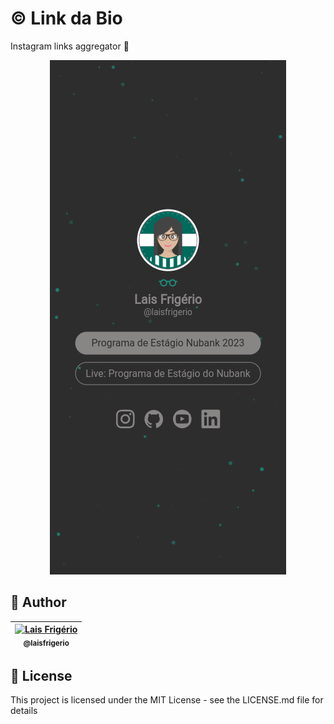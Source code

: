 # ©️ Link da Bio

Instagram links aggregator 💚

<p align="center">
  <a><img src="./linktree-link-da-bio.png" alt="Agregador de links" title="Agregador de links"></a>
</p>

## 👩 Author

| [<img src="https://avatars.githubusercontent.com/u/20709086?v=4" width="100px;" alt="Lais Frigério"/><br /><sub><b>@laisfrigerio</b></sub>](https://github.com/laisfrigerio)<br /> |
| :---: |


## 📄 License

This project is licensed under the MIT License - see the LICENSE.md file for details
